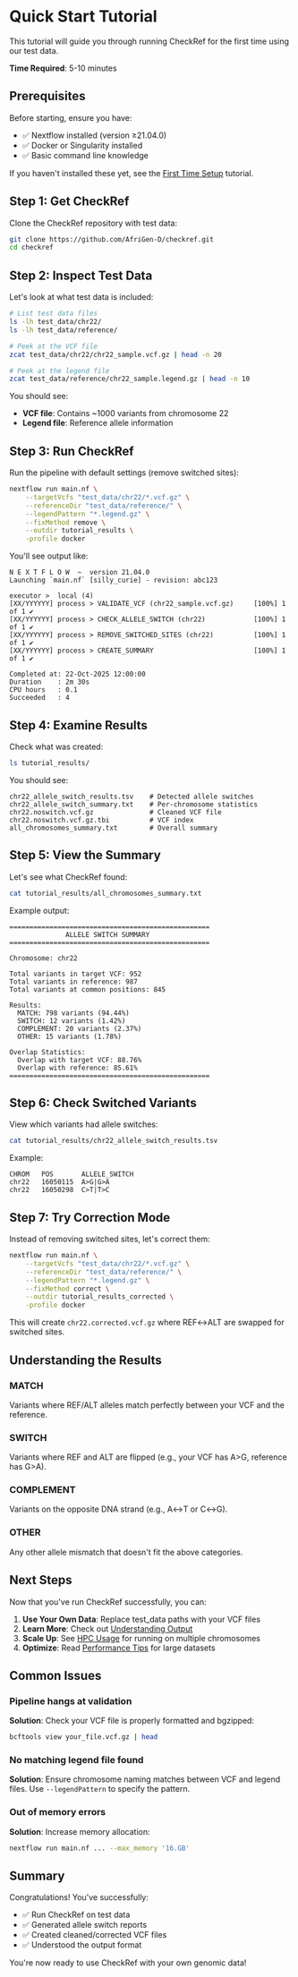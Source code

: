 # Quick Start Tutorial

This tutorial will guide you through running CheckRef for the first time using our test data.

**Time Required**: 5-10 minutes

## Prerequisites

Before starting, ensure you have:
- ✅ Nextflow installed (version ≥21.04.0)
- ✅ Docker or Singularity installed
- ✅ Basic command line knowledge

If you haven't installed these yet, see the [First Time Setup](./first-time-setup) tutorial.

## Step 1: Get CheckRef

Clone the CheckRef repository with test data:

```bash
git clone https://github.com/AfriGen-D/checkref.git
cd checkref
```

## Step 2: Inspect Test Data

Let's look at what test data is included:

```bash
# List test data files
ls -lh test_data/chr22/
ls -lh test_data/reference/

# Peek at the VCF file
zcat test_data/chr22/chr22_sample.vcf.gz | head -n 20

# Peek at the legend file
zcat test_data/reference/chr22_sample.legend.gz | head -n 10
```

You should see:
- **VCF file**: Contains ~1000 variants from chromosome 22
- **Legend file**: Reference allele information

## Step 3: Run CheckRef

Run the pipeline with default settings (remove switched sites):

```bash
nextflow run main.nf \
    --targetVcfs "test_data/chr22/*.vcf.gz" \
    --referenceDir "test_data/reference/" \
    --legendPattern "*.legend.gz" \
    --fixMethod remove \
    --outdir tutorial_results \
    -profile docker
```

You'll see output like:
```
N E X T F L O W  ~  version 21.04.0
Launching `main.nf` [silly_curie] - revision: abc123

executor >  local (4)
[XX/YYYYYY] process > VALIDATE_VCF (chr22_sample.vcf.gz)     [100%] 1 of 1 ✔
[XX/YYYYYY] process > CHECK_ALLELE_SWITCH (chr22)            [100%] 1 of 1 ✔
[XX/YYYYYY] process > REMOVE_SWITCHED_SITES (chr22)          [100%] 1 of 1 ✔
[XX/YYYYYY] process > CREATE_SUMMARY                         [100%] 1 of 1 ✔

Completed at: 22-Oct-2025 12:00:00
Duration    : 2m 30s
CPU hours   : 0.1
Succeeded   : 4
```

## Step 4: Examine Results

Check what was created:

```bash
ls tutorial_results/
```

You should see:
```
chr22_allele_switch_results.tsv    # Detected allele switches
chr22_allele_switch_summary.txt    # Per-chromosome statistics
chr22.noswitch.vcf.gz              # Cleaned VCF file
chr22.noswitch.vcf.gz.tbi          # VCF index
all_chromosomes_summary.txt        # Overall summary
```

## Step 5: View the Summary

Let's see what CheckRef found:

```bash
cat tutorial_results/all_chromosomes_summary.txt
```

Example output:
```
==================================================
              ALLELE SWITCH SUMMARY
==================================================

Chromosome: chr22

Total variants in target VCF: 952
Total variants in reference: 987
Total variants at common positions: 845

Results:
  MATCH: 798 variants (94.44%)
  SWITCH: 12 variants (1.42%)
  COMPLEMENT: 20 variants (2.37%)
  OTHER: 15 variants (1.78%)

Overlap Statistics:
  Overlap with target VCF: 88.76%
  Overlap with reference: 85.61%
==================================================
```

## Step 6: Check Switched Variants

View which variants had allele switches:

```bash
cat tutorial_results/chr22_allele_switch_results.tsv
```

Example:
```
CHROM   POS       ALLELE_SWITCH
chr22   16050115  A>G|G>A
chr22   16050298  C>T|T>C
```

## Step 7: Try Correction Mode

Instead of removing switched sites, let's correct them:

```bash
nextflow run main.nf \
    --targetVcfs "test_data/chr22/*.vcf.gz" \
    --referenceDir "test_data/reference/" \
    --legendPattern "*.legend.gz" \
    --fixMethod correct \
    --outdir tutorial_results_corrected \
    -profile docker
```

This will create `chr22.corrected.vcf.gz` where REF↔ALT are swapped for switched sites.

## Understanding the Results

### MATCH
Variants where REF/ALT alleles match perfectly between your VCF and the reference.

### SWITCH
Variants where REF and ALT are flipped (e.g., your VCF has A>G, reference has G>A).

### COMPLEMENT
Variants on the opposite DNA strand (e.g., A↔T or C↔G).

### OTHER
Any other allele mismatch that doesn't fit the above categories.

## Next Steps

Now that you've run CheckRef successfully, you can:

1. **Use Your Own Data**: Replace test_data paths with your VCF files
2. **Learn More**: Check out [Understanding Output](./understanding-output)
3. **Scale Up**: See [HPC Usage](./hpc-usage) for running on multiple chromosomes
4. **Optimize**: Read [Performance Tips](./performance) for large datasets

## Common Issues

### Pipeline hangs at validation

**Solution**: Check your VCF file is properly formatted and bgzipped:
```bash
bcftools view your_file.vcf.gz | head
```

### No matching legend file found

**Solution**: Ensure chromosome naming matches between VCF and legend files. Use `--legendPattern` to specify the pattern.

### Out of memory errors

**Solution**: Increase memory allocation:
```bash
nextflow run main.nf ... --max_memory '16.GB'
```

## Summary

Congratulations! You've successfully:
- ✅ Run CheckRef on test data
- ✅ Generated allele switch reports
- ✅ Created cleaned/corrected VCF files
- ✅ Understood the output format

You're now ready to use CheckRef with your own genomic data!
